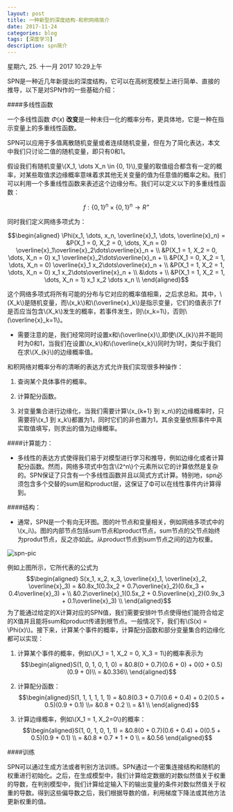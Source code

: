 ```yaml
---
layout: post
title: 一种新型的深度结构-和积网络简介
date: 2017-11-24
categories: blog
tags: [深度学习]
description: spn简介
---
```


星期六, 25. 十一月 2017 10:29上午 

SPN是一种近几年新提出的深度结构，它可以在高树宽模型上进行简单、直接的推导，以下是对SPN作的一些基础介绍：

####多线性函数

一个多线性函数 $Φ(x)$ **改变**是一种未归一化的概率分布，更具体地，它是一种在指示变量上的多重线性函数。

SPN可以应用于多值离散随机变量或者连续随机变量，但在为了简化表达，本文中我们只讨论二值的随机变量，即只有0和1。

假设我们有随机变量\\(X_1, \dots X_n \in \{0, 1\}\\),变量的取值组合都含有一定的概率，对某些取值求边缘概率意味着求其他无关变量的值为任意值的概率之和。我们可以利用一个多重线性函数来表述这个边缘分布。我们可以定义以下的多重线性函数：

$$f : \{0, 1\}^n \times \{0, 1\}^n \rightarrow R^+$$

同时我们定义网络多项式为：

$$\begin{aligned} \Phi(x_1, \dots, x_n, \overline{x}_1, \dots, \overline{x}_n) =  &P(X_1 = 0, X_2 = 0, \dots, X_n = 0) \overline{x}_1\overline{x}_2\dots\overline{x}_n + \\ &P(X_1 = 1, X_2 = 0, \dots, X_n = 0) x_1 \overline{x}_2\dots\overline{x}_n + \\ &P(X_1 = 0, X_2 = 1, \dots, X_n = 0) \overline{x}_1 x_2\dots\overline{x}_n + \\ &P(X_1 = 1, X_2 = 1, \dots, X_n = 0) x_1 x_2\dots\overline{x}_n + \\ &\dots + \\ &P(X_1 = 1, X_2 = 1, \dots, X_n = 1) x_1 x_2 \dots x_n \\ \end{aligned}$$

这个网络多项式将所有可能的分布与它对应的概率值相乘，之后求总和。其中，\\(X_k\\)是随机变量，而\\(x_k\\)和\\(\overline{x}_k\\)是指示变量，它们的值表示了f是否应当包含\\(X_k\\)发生的概率，若事件发生，则\\(x_k=1\\)，否则\\(\overline{x}_k=1\\)。

- 需要注意的是，我们经常同时设置x和\\(\overline{x}\\),即使\\(X_{k}\\)并不能同时为0和1，当我们在设置\\(x_k\\)和\\(\overline{x_k}\\)同时为1时，类似于我们在求\\(X_{k}\\)的边缘概率值。

和积网络对概率分布的清晰的表达方式允许我们实现很多种操作：

1. 查询某个具体事件的概率。

2. 计算配分函数。

3. 对变量集合进行边缘化，当我们需要计算\\(x_{k+1} 到 x_n\\)的边缘概率时，只需要将\\(x_1 到 x_k\\)都置为1，同时它们的非也置为1，其余变量依照事件中真实取值填写，则求出的值为边缘概率。

####计算能力：

- 多线性的表达方式使得我们易于对模型进行学习和推导，例如边缘化或者计算配分函数。然而，网络多项式中包含\\(2^n\\)个元素所以它的计算依然是复杂的。SPN保证了只含有一个多线性函数并且以简式方式计算。特别地，spn必须包含多个交替的sum层和product层，这保证了Φ可以在线性事件内计算得到。

####结构：

- 通常，SPN是一个有向无环图。图的叶节点和变量相关，例如网络多项式中的\\(x_i\\)。图的内部节点包括sum节点和product节点，sum节点的父节点始终为produt节点，反之亦如此。从product节点到sum节点之间的边为权重。

![spn-pic](/home/willis_hu/图片/spn-pic.png  "spn-pic")

例如上图所示，它所代表的公式为
$$\begin{aligned} S(x_1, x_2, x_3, \overline{x}_1, \overline{x}_2, \overline{x}_3) = &0.8x_1(0.3x_2 + 0.7\overline{x}_2)(0.6x_3 + 0.4\overline{x}_3) + \\ &0.2\overline{x}_1(0.5x_2 + 0.5\overline{x}_2)(0.9x_3 + 0.1\overline{x}_3) \\ \end{aligned}$$
为了能通过给定的X计算对应的SPN值，我们需要安排叶节点使得他们能符合给定的X值并且能将sum和product传递到根节点。一般情况下，我们有\\(S(x) = \Phi(x)\\)。接下来，计算某个事件的概率，计算配分函数和部分变量集合的边缘化都可以实现：

1. 计算某个事件的概率，例如\\(X_1 = 1, X_2 = 0, X_3 = 1\\)的概率表示为$$\begin{aligned}S(1, 0, 1, 0, 1, 0) = &0.8(0 + 0.7)(0.6 + 0) + 0(0 + 0.5)(0.9 + 0)\\ = &0.336\\ \end{aligned}$$

2. 计算配分函数：$$\begin{aligned}S(1, 1, 1, 1, 1, 1) = &0.8(0.3 + 0.7)(0.6 + 0.4) + 0.2(0.5 + 0.5)(0.9 + 0.1) \\= &0.8 + 0.2 \\ = &1 \\ \end{aligned}$$ 

3. 计算边缘概率，例如\\(X_1 = 1, X_2=0\\)的概率：
$$\begin{aligned}S(1, 0, 1, 0, 1, 1) = &0.8(0 + 0.7)(0.6 + 0.4) + 0(0.5 + 0.5)(0.9 + 0.1) \\ = &0.8 * 0.7 * 1 + 0 \\ = &0.56 \end{aligned}$$

####训练

SPN可以通过生成方法或者判别方法训练。SPN通过一个密集连接结构和随机的权重进行初始化。之后，在生成模型中，我们计算给定数据的对数似然值关于权重的导数，在判别模型中，我们计算给定输入下的输出变量的条件对数似然值关于权重的导数。得到这些偏导数之后，我们根据导数的值，利用梯度下降法或其他方法更新权重的值。
